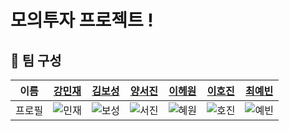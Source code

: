 # 모의투자 프로젝트 !

## 📌 팀 구성

| 이름 | [강민재](https://github.com/minijae011030) | [김보성](https://github.com/NangManBo) | [양서진](https://github.com/westjin) | [이헤원](https://github.com/icegosimperson) | [이호진](https://github.com/HoreungHoreung) | [최예빈](https://github.com/beenvyn) |
| :-: | :-: | :-: | :-: | :-: | :-: | :-: |
| 프로필 | ![민재](https://avatars.githubusercontent.com/u/105128049?v=4) | ![보성](https://avatars.githubusercontent.com/u/124684536?v=4) | ![서진](https://avatars.githubusercontent.com/u/118160647?v=4) | ![혜원](https://avatars.githubusercontent.com/u/121532001?v=4) | ![호진](https://avatars.githubusercontent.com/u/128957586?v=4) | ![예빈](https://avatars.githubusercontent.com/u/109021332?v=4) | 
